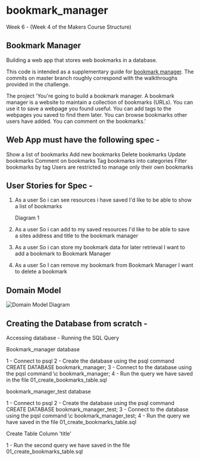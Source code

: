 # bookmark_manager

Week 6 - (Week 4 of the Makers Course Structure)

## Bookmark Manager

Building a web app that stores web bookmarks in a database.

This code is intended as a supplementary guide for [bookmark manager](https://github.com/makersacademy/course/tree/master/bookmark_manager). The commits on master branch roughly correspond with the walkthroughs provided in the challenge.


The project
'You're going to build a bookmark manager. A bookmark manager is a website to maintain a collection of bookmarks (URLs). You can use it to save a webpage you found useful. You can add tags to the webpages you saved to find them later. You can browse bookmarks other users have added. You can comment on the bookmarks.'


## Web App must have the following spec -

Show a list of bookmarks
Add new bookmarks
Delete bookmarks
Update bookmarks
Comment on bookmarks
Tag bookmarks into categories
Filter bookmarks by tag
Users are restricted to manage only their own bookmarks



## User Stories for Spec -

1)  As a user
    So i can see resources i have saved
    I'd like to be able to show a list of bookmarks

      Diagram 1

2)  As a user
    So i can add to my saved resources
    I'd like to be able to save a sites address and title to the bookmark manager

3)  As a user
    So i can store my bookmark data for later retrieval
    I want to add a bookmark to Bookmark Manager

4)  As a user
    So I can remove my bookmark from Bookmark Manager
    I want to delete a bookmark


## Domain Model

![Domain Model Diagram](./Users/seanbanford/Documents/Maker's_Course_Projects/week_6_tasks/bookmark_manager/diagrams/Domain_Model_Diagram.jpg)

## Creating the Database from scratch -
Accessing database - Running the SQL Query

Bookmark_manager database

1 - Connect to psql
2 - Create the database using the psql command CREATE DATABASE bookmark_manager;
3 - Connect to the database using the pqsl command \c bookmark_manager;
4 - Run the query we have saved in the file 01_create_bookmarks_table.sql

bookmark_manager_test database

1 - Connect to psql
2 - Create the database using the psql command CREATE DATABASE bookmark_manager_test;
3 - Connect to the database using the pqsl command \c bookmark_manager_test;
4 - Run the query we have saved in the file 01_create_bookmarks_table.sql

Create Table Column 'title'

1 - Run the second query we have saved in the file 01_create_bookmarks_table.sql
